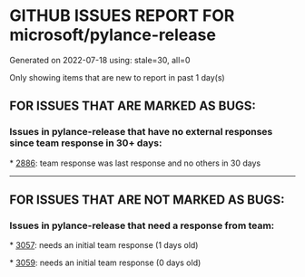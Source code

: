 
# GITHUB ISSUES REPORT FOR microsoft/pylance-release


Generated on 2022-07-18 using: stale=30, all=0


Only showing items that are new to report in past 1 day(s)


## FOR ISSUES THAT ARE MARKED AS BUGS:


### Issues in pylance-release that have no external responses since team response in 30+ days:


\* [2886](https://github.com/microsoft/pylance-release/issues/2886 "Typing open parenthesis forces auto expand of collapsed regions"): team response was last response and no others in 30 days

---

## FOR ISSUES THAT ARE NOT MARKED AS BUGS:


### Issues in pylance-release that need a response from team:


\* [3057](https://github.com/microsoft/pylance-release/issues/3057 "Translate Output to Another Language"): needs an initial team response (1 days old)

\* [3059](https://github.com/microsoft/pylance-release/issues/3059 "Extension causes high cpu load"): needs an initial team response (0 days old)
